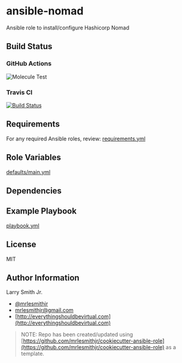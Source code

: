 # ansible-nomad

Ansible role to install/configure Hashicorp Nomad


## Build Status

### GitHub Actions

![Molecule Test](https://github.com/mrlesmithjr/ansible-nomad/workflows/Molecule%20Test/badge.svg)

### Travis CI

[![Build Status](https://travis-ci.org/mrlesmithjr/ansible-nomad.svg?branch=master)](https://travis-ci.org/mrlesmithjr/ansible-nomad)



## Requirements

For any required Ansible roles, review:
[requirements.yml](requirements.yml)

## Role Variables

[defaults/main.yml](defaults/main.yml)

## Dependencies

## Example Playbook

[playbook.yml](playbook.yml)

## License

MIT

## Author Information

Larry Smith Jr.

- [@mrlesmithjr](https://twitter.com/mrlesmithjr)
- [mrlesmithjr@gmail.com](mailto:mrlesmithjr@gmail.com)
- [http://everythingshouldbevirtual.com](http://everythingshouldbevirtual.com)

> NOTE: Repo has been created/updated using [https://github.com/mrlesmithjr/cookiecutter-ansible-role](https://github.com/mrlesmithjr/cookiecutter-ansible-role) as a template.
